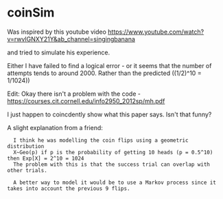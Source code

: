 # coinSim

Was inspired by this youtube video https://www.youtube.com/watch?v=rwvIGNXY21Y&ab_channel=singingbanana 

and tried to simulate his experience. 

Either I have failed to find a logical error - or it seems that the number of attempts tends to around 2000. Rather than the predicted ((1/2)^10 = 1/1024))


Edit:
Okay there isn't a problem with the code - https://courses.cit.cornell.edu/info2950_2012sp/mh.pdf

I just happen to coincdently show what this paper says. Isn't that funny?


A slight explanation from a friend:
```
  I think he was modelling the coin flips using a geometric distribution
  X~Geo(p) if p is the probability of getting 10 heads (p = 0.5^10) then Exp[X] = 2^10 = 1024
  The problem with this is that the success trial can overlap with other trials. 

  A better way to model it would be to use a Markov process since it takes into account the previous 9 flips. 
